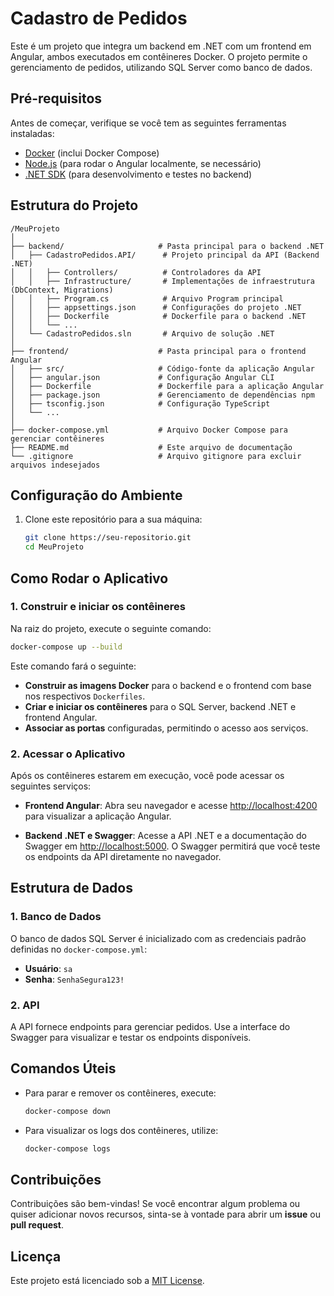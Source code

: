 # Cadastro de Pedidos

Este é um projeto que integra um backend em .NET com um frontend em Angular, ambos executados em contêineres Docker. O projeto permite o gerenciamento de pedidos, utilizando SQL Server como banco de dados.

## Pré-requisitos

Antes de começar, verifique se você tem as seguintes ferramentas instaladas:

- [Docker](https://www.docker.com/get-started) (inclui Docker Compose)
- [Node.js](https://nodejs.org/) (para rodar o Angular localmente, se necessário)
- [.NET SDK](https://dotnet.microsoft.com/download) (para desenvolvimento e testes no backend)

## Estrutura do Projeto

```
/MeuProjeto
│
├── backend/                     # Pasta principal para o backend .NET
│   ├── CadastroPedidos.API/      # Projeto principal da API (Backend .NET)
│   │   ├── Controllers/          # Controladores da API
│   │   ├── Infrastructure/       # Implementações de infraestrutura (DbContext, Migrations)
│   │   ├── Program.cs            # Arquivo Program principal
│   │   ├── appsettings.json      # Configurações do projeto .NET
│   │   ├── Dockerfile            # Dockerfile para o backend .NET
│   │   └── ...
│   └── CadastroPedidos.sln       # Arquivo de solução .NET
│
├── frontend/                    # Pasta principal para o frontend Angular
│   ├── src/                     # Código-fonte da aplicação Angular
│   ├── angular.json             # Configuração Angular CLI
│   ├── Dockerfile               # Dockerfile para a aplicação Angular
│   ├── package.json             # Gerenciamento de dependências npm
│   ├── tsconfig.json            # Configuração TypeScript
│   └── ...
│
├── docker-compose.yml           # Arquivo Docker Compose para gerenciar contêineres
├── README.md                    # Este arquivo de documentação
└── .gitignore                   # Arquivo gitignore para excluir arquivos indesejados
```

## Configuração do Ambiente

1. Clone este repositório para a sua máquina:

   ```bash
   git clone https://seu-repositorio.git
   cd MeuProjeto
   ```

## Como Rodar o Aplicativo

### 1. Construir e iniciar os contêineres

Na raiz do projeto, execute o seguinte comando:

```bash
docker-compose up --build
```

Este comando fará o seguinte:

- **Construir as imagens Docker** para o backend e o frontend com base nos respectivos `Dockerfiles`.
- **Criar e iniciar os contêineres** para o SQL Server, backend .NET e frontend Angular.
- **Associar as portas** configuradas, permitindo o acesso aos serviços.

### 2. Acessar o Aplicativo

Após os contêineres estarem em execução, você pode acessar os seguintes serviços:

- **Frontend Angular**: Abra seu navegador e acesse [http://localhost:4200](http://localhost:4200) para visualizar a aplicação Angular.
  
- **Backend .NET e Swagger**: Acesse a API .NET e a documentação do Swagger em [http://localhost:5000](http://localhost:5000). O Swagger permitirá que você teste os endpoints da API diretamente no navegador.

## Estrutura de Dados

### 1. Banco de Dados

O banco de dados SQL Server é inicializado com as credenciais padrão definidas no `docker-compose.yml`:

- **Usuário**: `sa`
- **Senha**: `SenhaSegura123!`

### 2. API

A API fornece endpoints para gerenciar pedidos. Use a interface do Swagger para visualizar e testar os endpoints disponíveis.

## Comandos Úteis

- Para parar e remover os contêineres, execute:

  ```bash
  docker-compose down
  ```

- Para visualizar os logs dos contêineres, utilize:

  ```bash
  docker-compose logs
  ```

## Contribuições

Contribuições são bem-vindas! Se você encontrar algum problema ou quiser adicionar novos recursos, sinta-se à vontade para abrir um **issue** ou **pull request**.

## Licença

Este projeto está licenciado sob a [MIT License](LICENSE).